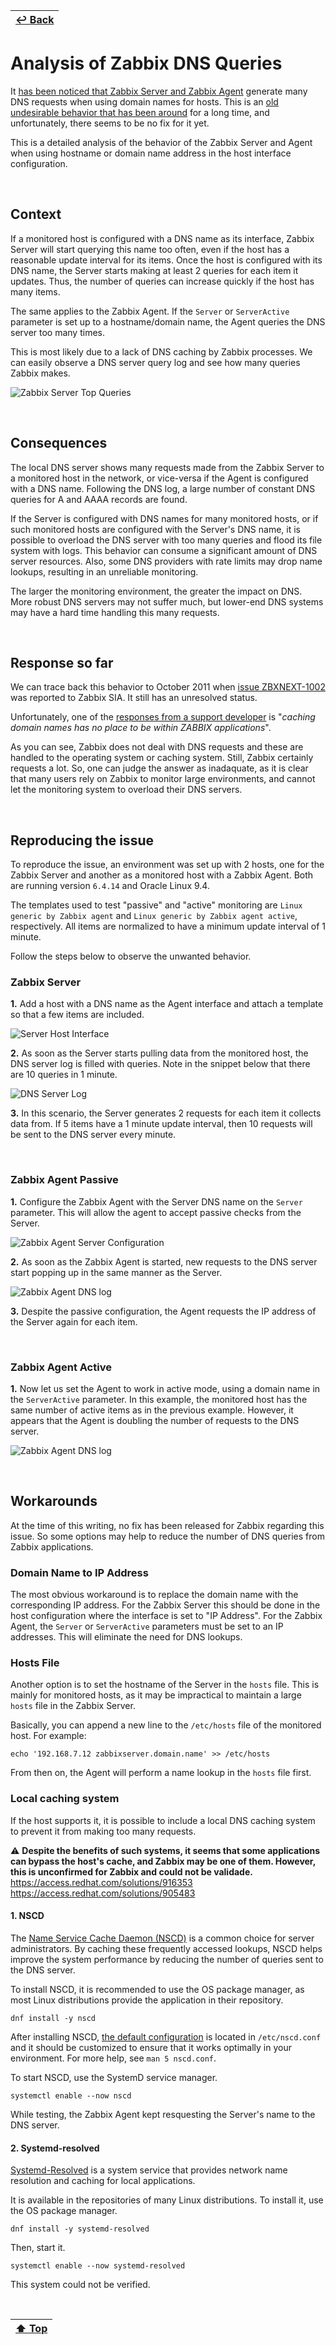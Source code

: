 | [↩️ Back](../) |
| --- |

# Analysis of Zabbix DNS Queries

It [has been noticed that Zabbix Server and Zabbix Agent](https://www.zabbix.com/forum/zabbix-troubleshooting-and-problems/418158-lots-of-dns-querys-from-zabbix-agent) generate many DNS requests when using domain names for hosts. This is an [old undesirable behavior that has been around](https://www.zabbix.com/forum/zabbix-help/28694-zabbix-is-generating-a-lot-of-dns-requests) for a long time, and unfortunately, there seems to be no fix for it yet.

This is a detailed analysis of the behavior of the Zabbix Server and Agent when using hostname or domain name address in the host interface configuration.

<BR>

## Context

If a monitored host is configured with a DNS name as its interface, Zabbix Server will start querying this name too often, even if the host has a reasonable update interval for its items. Once the host is configured with its DNS name, the Server starts making at least 2 queries for each item it updates. Thus, the number of queries can increase quickly if the host has many items.

The same applies to the Zabbix Agent. If the `Server` or `ServerActive` parameter is set up to a hostname/domain name, the Agent queries the DNS server too many times.

This is most likely due to a lack of DNS caching by Zabbix processes. We can easily observe a DNS server query log and see how many queries Zabbix makes.

![Zabbix Server Top Queries](./image/zabbix_top_queries.png)

<BR>

## Consequences

The local DNS server shows many requests made from the Zabbix Server to a monitored host in the network, or vice-versa if the Agent is configured with a DNS name. Following the DNS log, a large number of constant DNS queries for A and AAAA records are found.

If the Server is configured with DNS names for many monitored hosts, or if such monitored hosts are configured with the Server's DNS name, it is possible to overload the DNS server with too many queries and flood its file system with logs. This behavior can consume a significant amount of DNS server resources. Also, some DNS providers with rate limits may drop name lookups, resulting in an unreliable monitoring.

The larger the monitoring environment, the greater the impact on DNS. More robust DNS servers may not suffer much, but lower-end DNS systems may have a hard time handling this many requests.

<BR>

## Response so far

We can trace back this behavior to October 2011 when [issue ZBXNEXT-1002](https://support.zabbix.com/browse/ZBXNEXT-1002) was reported to Zabbix SIA. It still has an unresolved status.

Unfortunately, one of the [responses from a support developer](https://support.zabbix.com/browse/ZBXNEXT-1002?focusedId=75089&page=com.atlassian.jira.plugin.system.issuetabpanels:comment-tabpanel#comment-75089) is "_caching domain names has no place to be within ZABBIX applications_".

As you can see, Zabbix does not deal with DNS requests and these are handled to the operating system or caching system. Still, Zabbix certainly requests a lot. So, one can judge the answer as inadaquate, as it is clear that many users rely on Zabbix to monitor large environments, and cannot let the monitoring system to overload their DNS servers.

<BR>

## Reproducing the issue

To reproduce the issue, an environment was set up with 2 hosts, one for the Zabbix Server and another as a monitored host with a Zabbix Agent. Both are running version `6.4.14` and Oracle Linux 9.4.

The templates used to test "passive" and "active" monitoring are `Linux generic by Zabbix agent` and `Linux generic by Zabbix agent active`, respectively. All items are normalized to have a minimum update interval of 1 minute.

Follow the steps below to observe the unwanted behavior.

### Zabbix Server

**1.** Add a host with a DNS name as the Agent interface and attach a template so that a few items are included.

![Server Host Interface](./image/server_host_interface.png)

**2.** As soon as the Server starts pulling data from the monitored host, the DNS server log is filled with queries. Note in the snippet below that there are 10 queries in 1 minute.

![DNS Server Log](./image/dns_query_log.png)

**3.** In this scenario, the Server generates 2 requests for each item it collects data from. If 5 items have a 1 minute update interval, then 10 requests will be sent to the DNS server every minute.

<BR>

### Zabbix Agent Passive

**1.** Configure the Zabbix Agent with the Server DNS name on the `Server` parameter. This will allow the agent to accept passive checks from the Server.

![Zabbix Agent Server Configuration](./image/zabbix_ag_server_conf.png)

**2.** As soon as the Zabbix Agent is started, new requests to the DNS server start popping up in the same manner as the Server.

![Zabbix Agent DNS log](./image/zabbix_ag_dns_log.png)

**3.** Despite the passive configuration, the Agent requests the IP address of the Server again for each item.

<BR>

### Zabbix Agent Active

**1.** Now let us set the Agent to work in active mode, using a domain name in the `ServerActive` parameter. In this example, the monitored host has the same number of active items as in the previous example. However, it appears that the Agent is doubling the number of requests to the DNS server.

![Zabbix Agent DNS log](./image/zabbix_ag_active_log.png)

<BR>

## Workarounds

At the time of this writing, no fix has been released for Zabbix regarding this issue. So some options may help to reduce the number of DNS queries from Zabbix applications.

### Domain Name to IP Address

The most obvious workaround is to replace the domain name with the corresponding IP address. For the Zabbix Server this should be done in the host configuration where the interface is set to "IP Address". For the Zabbix Agent, the `Server` or `ServerActive` parameters must be set to an IP addresses. This will eliminate the need for DNS lookups.

### Hosts File

Another option is to set the hostname of the Server in the `hosts` file. This is mainly for monitored hosts, as it may be impractical to maintain a large `hosts` file in the Zabbix Server.

Basically, you can append a new line to the `/etc/hosts` file of the monitored host. For example:

```shell
echo '192.168.7.12 zabbixserver.domain.name' >> /etc/hosts
```

From then on, the Agent will perform a name lookup in the `hosts` file first.

### Local caching system

If the host supports it, it is possible to include a local DNS caching system to prevent it from making too many requests.

⚠️ **Despite the benefits of such systems, it seems that some applications can bypass the host's cache, and Zabbix may be one of them. However, this is unconfirmed for Zabbix and could not be validade.**
https://access.redhat.com/solutions/916353
https://access.redhat.com/solutions/905483

#### 1. NSCD

The [Name Service Cache Daemon (NSCD)](https://www.gnu.org/software/libc/) is a common choice for server administrators. By caching these frequently accessed lookups, NSCD helps improve the system performance by reducing the number of queries sent to the DNS server.

To install NSCD, it is recommended to use the OS package manager, as most Linux distributions provide the application in their repository.

```shell
dnf install -y nscd
```

After installing NSCD, [the default configuration](https://linux.die.net/man/5/nscd.conf) is located in `/etc/nscd.conf` and it should be customized to ensure that it works optimally in your environment. For more help, see `man 5 nscd.conf`.

To start NSCD, use the SystemD service manager.

```shell
systemctl enable --now nscd
```

While testing, the Zabbix Agent kept resquesting the Server's name to the DNS server.

#### 2. Systemd-resolved

[Systemd-Resolved](https://systemd.io/RESOLVED-VPNS/) is a system service that provides network name resolution and caching for local applications.

It is available in the repositories of many Linux distributions. To install it, use the OS package manager.

```shell
dnf install -y systemd-resolved
```

Then, start it.

```shell
systemctl enable --now systemd-resolved
```

This system could not be verified.

<BR>

| [⬆️ Top](#analysis-of-zabbix-dns-queries) |
| --- |